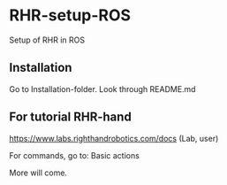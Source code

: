 # RHR-setup-ROS
Setup of RHR in ROS

## Installation

Go to Installation-folder. Look through README.md


## For tutorial RHR-hand

https://www.labs.righthandrobotics.com/docs
(Lab, user)

For commands, go to: Basic actions

More will come.

